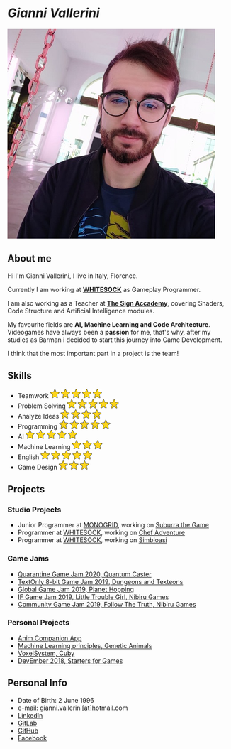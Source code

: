 # ___Gianni Vallerini___

![](gianni_vallerini.jpg)

## __About me__
Hi I'm Gianni Vallerini, I live in Italy, Florence.

Currently I am working at [__WHITESOCK__](https://whitesock.it) as Gameplay Programmer.

I am also working as a Teacher at [__The Sign Accademy__](https://thesign.academy/), covering Shaders, Code Structure and Artificial Intelligence modules.

My favourite fields are __AI, Machine Learning and Code Architecture__.
Videogames have always been a __passion__ for me, that's why, after my studies as Barman i decided to start this journey into Game Development.

I think that the most important part in a project is the team!

## __Skills__
- Teamwork          ![](star.png) ![](star.png) ![](star.png) ![](star.png) ![](star.png)
- Problem Solving   ![](star.png) ![](star.png) ![](star.png) ![](star.png) ![](star.png)
- Analyze Ideas     ![](star.png) ![](star.png) ![](star.png) ![](star.png)
- Programming       ![](star.png) ![](star.png) ![](star.png) ![](star.png) ![](star.png)
- AI                ![](star.png) ![](star.png) ![](star.png) ![](star.png) ![](star.png)
- Machine Learning  ![](star.png) ![](star.png) ![](star.png)
- English           ![](star.png) ![](star.png) ![](star.png) ![](star.png) ![](star.png)
- Game Design       ![](star.png) ![](star.png) ![](star.png)

## __Projects__
### __Studio Projects__
- Junior Programmer at [MONOGRID](http://mono-grid.com/en/), working on [Suburra the Game](https://play.google.com/store/apps/details?id=com.cattleya.suburra.paid&hl=it)
- Programmer at [WHITESOCK](https://whitesock.it/), working on [Chef Adventure](https://play.google.com/store/apps/details?id=com.WhiteSock.ChefAdventure&gl=IT)
- Programmer at [WHITESOCK](https://whitesock.it/), working on [Simbioasi](https://play.google.com/store/apps/details?id=com.whitesock.simbioasi&gl=IT)

### __Game Jams__
- [Quarantine Game Jam 2020, Quantum Caster](https://gianni-vallerini.itch.io/quantumcaster)
- [TextOnly 8-bit Game Jam 2019, Dungeons and Texteons](https://gianni-vallerini.itch.io/dungeons-and-texteons)
- [Global Game Jam 2019, Planet Hopping](https://gitlab.com/GianniVallerini/ggj-2019---le-quinte)
- [IF Game Jam 2019, Little Trouble Girl, Nibiru Games](https://internetfestival.itch.io/little-trouble-girl-if-game-jam-rulez-2019)
- [Community Game Jam 2019, Follow The Truth, Nibiru Games](https://gianni-vallerini.itch.io/follow-the-truth)

### __Personal Projects__
- [Anim Companion App](https://play.google.com/store/apps/details?id=com.giannivalleriniprivate.animcompanion&hl=it)
- [Machine Learning principles, Genetic Animals](https://gitlab.com/GianniVallerini/geneticanimalsproject) 
- [VoxelSystem, Cuby](https://gitlab.com/GianniVallerini/rtlscuby)
- [DevEmber 2018, Starters for Games](https://gitlab.com/GianniVallerini/devember-2018---starters-for-games)

## __Personal Info__
- Date of Birth: 2 June 1996
- e-mail: gianni.vallerini[at]hotmail.com
- [LinkedIn](https://www.linkedin.com/in/gianni-vallerini-a7a948164/?locale=en_US)
- [GitLab](https://gitlab.com/GianniVallerini)
- [GitHub](https://github.com/gianni173)
- [Facebook](https://www.facebook.com/gianni.vallerini)
